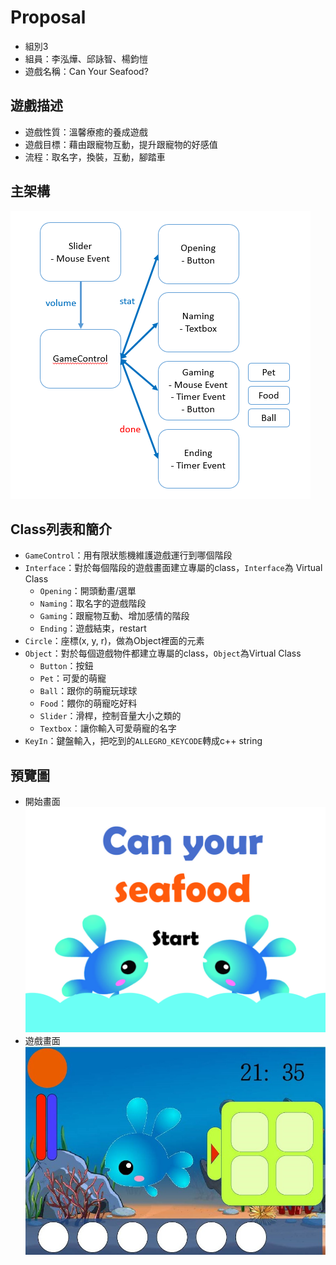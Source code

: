 # Proposal
- 組別3
- 組員：李泓燁、邱詠智、楊鈞愷
- 遊戲名稱：Can Your Seafood?

## 遊戲描述
- 遊戲性質：溫馨療癒的養成遊戲
- 遊戲目標：藉由跟寵物互動，提升跟寵物的好感值
- 流程：取名字，換裝，互動，腳踏車

## 主架構
![flow chart](./flowchart.png)

## Class列表和簡介
- `GameControl`：用有限狀態機維護遊戲運行到哪個階段
- `Interface`：對於每個階段的遊戲畫面建立專屬的class，`Interface`為 Virtual Class
	- `Opening`：開頭動畫/選單
	- `Naming`：取名字的遊戲階段
	- `Gaming`：跟寵物互動、增加感情的階段
	- `Ending`：遊戲結束，restart
- `Circle`：座標(x, y, r)，做為Object裡面的元素
- `Object`：對於每個遊戲物件都建立專屬的class，`Object`為Virtual Class
	- `Button`：按鈕
	- `Pet`：可愛的萌寵
	- `Ball`：跟你的萌寵玩球球
	- `Food`：餵你的萌寵吃好料
	- `Slider`：滑桿，控制音量大小之類的
	- `Textbox`：讓你輸入可愛萌寵的名字
- `KeyIn`：鍵盤輸入，把吃到的`ALLEGRO_KEYCODE`轉成c++ string


## 預覽圖
- 開始畫面
![start](./start_scene.jpg)
- 遊戲畫面
![game](./game.jpg)